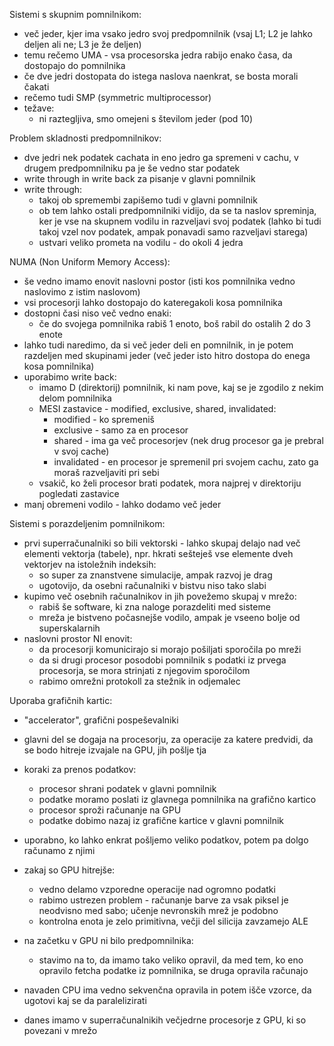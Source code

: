 Sistemi s skupnim pomnilnikom:
- več jeder, kjer ima vsako jedro svoj predpomnilnik (vsaj L1; L2 je lahko deljen ali ne; L3 je že deljen)
- temu rečemo UMA - vsa procesorska jedra rabijo enako časa, da dostopajo do pomnilnika
- če dve jedri dostopata do istega naslova naenkrat, se bosta morali čakati
- rečemo tudi SMP (symmetric multiprocessor)
- težave:
	- ni raztegljiva, smo omejeni s številom jeder (pod 10)

Problem skladnosti predpomnilnikov:
- dve jedri nek podatek cachata in eno jedro ga spremeni v cachu, v drugem predpomnilniku pa je še vedno star podatek
- write through in write back za pisanje v glavni pomnilnik
- write through:
	- takoj ob spremembi zapišemo tudi v glavni pomnilnik
	- ob tem lahko ostali predpomnilniki vidijo, da se ta naslov spreminja, ker je vse na skupnem vodilu in razveljavi svoj podatek (lahko bi tudi takoj vzel nov podatek, ampak ponavadi samo razveljavi starega)
	- ustvari veliko prometa na vodilu - do okoli 4 jedra

NUMA (Non Uniform Memory Access):
- še vedno imamo enovit naslovni postor (isti kos pomnilnika vedno naslovimo z istim naslovom)
- vsi procesorji lahko dostopajo do kateregakoli kosa pomnilnika
- dostopni časi niso več vedno enaki:
	- če do svojega pomnilnika rabiš 1 enoto, boš rabil do ostalih 2 do 3 enote
- lahko tudi naredimo, da si več jeder deli en pomnilnik, in je potem razdeljen med skupinami jeder (več jeder isto hitro dostopa do enega kosa pomnilnika)
- uporabimo write back:
	- imamo D (direktorij) pomnilnik, ki nam pove, kaj se je zgodilo z nekim delom pomnilnika
	- MESI zastavice - modified, exclusive, shared, invalidated:
		- modified - ko spremeniš
		- exclusive - samo za en procesor
		- shared - ima ga več procesorjev (nek drug procesor ga je prebral v svoj cache)
		- invalidated - en procesor je spremenil pri svojem cachu, zato ga moraš razveljaviti pri sebi
	- vsakič, ko želi procesor brati podatek, mora najprej v direktoriju pogledati zastavice
- manj obremeni vodilo - lahko dodamo več jeder

Sistemi s porazdeljenim pomnilnikom:
- prvi superračunalniki so bili vektorski - lahko skupaj delajo nad več elementi vektorja (tabele), npr. hkrati sešteješ vse elemente dveh vektorjev na istoležnih indeksih:
	- so super za znanstvene simulacije, ampak razvoj je drag
	- ugotovijo, da osebni računalniki v bistvu niso tako slabi
- kupimo več osebnih računalnikov in jih povežemo skupaj v mrežo:
	- rabiš še software, ki zna naloge porazdeliti med sisteme
	- mreža je bistveno počasnejše vodilo, ampak je vseeno bolje od superskalarnih
- naslovni prostor NI enovit:
	- da procesorji komunicirajo si morajo pošiljati sporočila po mreži
	- da si drugi procesor posodobi pomnilnik s podatki iz prvega procesorja, se mora strinjati z njegovim sporočilom
	- rabimo omrežni protokoll za stežnik in odjemalec

Uporaba grafičnih kartic:
- "accelerator", grafični pospeševalniki
- glavni del se dogaja na procesorju, za operacije za katere predvidi, da se bodo hitreje izvajale na GPU, jih pošlje tja
- koraki za prenos podatkov:
	- procesor shrani podatek v glavni pomnilnik
	- podatke moramo poslati iz glavnega pomnilnika na grafično kartico
	- procesor sproži računanje na GPU
	- podatke dobimo nazaj iz grafične kartice v glavni pomnilnik
- uporabno, ko lahko enkrat pošljemo veliko podatkov, potem pa dolgo računamo z njimi
- zakaj so GPU hitrejše:
	- vedno delamo vzporedne operacije nad ogromno podatki
	- rabimo ustrezen problem - računanje barve za vsak piksel je neodvisno med sabo; učenje nevronskih mrež je podobno
	- kontrolna enota je zelo primitivna, večji del silicija zavzamejo ALE
- na začetku v GPU ni bilo predpomnilnika:
	- stavimo na to, da imamo tako veliko opravil, da med tem, ko eno opravilo fetcha podatke iz pomnilnika, se druga opravila računajo
- navaden CPU ima vedno sekvenčna opravila in potem išče vzorce, da ugotovi kaj se da paralelizirati

- danes imamo v superračunalnikih večjedrne procesorje z GPU, ki so povezani v mrežo